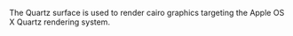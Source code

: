 The Quartz surface is used to render cairo graphics targeting the Apple OS X Quartz rendering system.